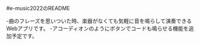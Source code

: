 #e-music2022のREADME

-曲のフレーズを思いついた時、楽器がなくても気軽に音を鳴らして演奏できるWebアプリです。
-アコーディオンのようにボタンでコードも鳴らせる機能を追加予定です。